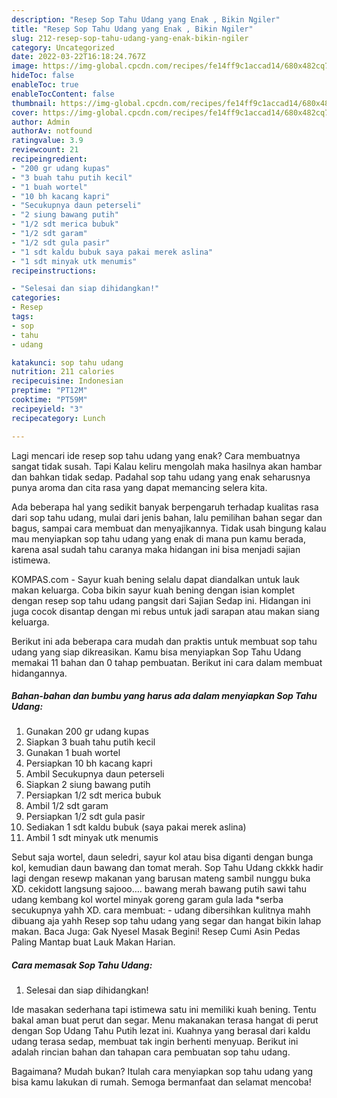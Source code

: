 ```yaml
---
description: "Resep Sop Tahu Udang yang Enak , Bikin Ngiler"
title: "Resep Sop Tahu Udang yang Enak , Bikin Ngiler"
slug: 212-resep-sop-tahu-udang-yang-enak-bikin-ngiler
category: Uncategorized
date: 2022-03-22T16:18:24.767Z
image: https://img-global.cpcdn.com/recipes/fe14ff9c1accad14/680x482cq70/sop-tahu-udang-foto-resep-utama.jpg
hideToc: false
enableToc: true
enableTocContent: false
thumbnail: https://img-global.cpcdn.com/recipes/fe14ff9c1accad14/680x482cq70/sop-tahu-udang-foto-resep-utama.jpg
cover: https://img-global.cpcdn.com/recipes/fe14ff9c1accad14/680x482cq70/sop-tahu-udang-foto-resep-utama.jpg
author: Admin
authorAv: notfound
ratingvalue: 3.9
reviewcount: 21
recipeingredient:
- "200 gr udang kupas"
- "3 buah tahu putih kecil"
- "1 buah wortel"
- "10 bh kacang kapri"
- "Secukupnya daun peterseli"
- "2 siung bawang putih"
- "1/2 sdt merica bubuk"
- "1/2 sdt garam"
- "1/2 sdt gula pasir"
- "1 sdt kaldu bubuk saya pakai merek aslina"
- "1 sdt minyak utk menumis"
recipeinstructions:

- "Selesai dan siap dihidangkan!"
categories:
- Resep
tags:
- sop
- tahu
- udang

katakunci: sop tahu udang 
nutrition: 211 calories
recipecuisine: Indonesian
preptime: "PT12M"
cooktime: "PT59M"
recipeyield: "3"
recipecategory: Lunch

---
```



Lagi mencari ide resep sop tahu udang yang enak? Cara membuatnya sangat tidak susah. Tapi Kalau keliru mengolah maka hasilnya akan hambar dan bahkan tidak sedap. Padahal sop tahu udang yang enak seharusnya punya aroma dan cita rasa yang dapat memancing selera kita.


Ada beberapa hal yang sedikit banyak berpengaruh terhadap kualitas rasa dari sop tahu udang, mulai dari jenis bahan, lalu pemilihan bahan segar dan bagus, sampai cara membuat dan menyajikannya. Tidak usah bingung kalau mau menyiapkan sop tahu udang yang enak di mana pun kamu berada, karena asal sudah tahu caranya maka hidangan ini bisa menjadi sajian istimewa.

KOMPAS.com - Sayur kuah bening selalu dapat diandalkan untuk lauk makan keluarga. Coba bikin sayur kuah bening dengan isian komplet dengan resep sop tahu udang pangsit dari Sajian Sedap ini. Hidangan ini juga cocok disantap dengan mi rebus untuk jadi sarapan atau makan siang keluarga.


Berikut ini ada beberapa cara mudah dan praktis untuk membuat sop tahu udang yang siap dikreasikan. Kamu bisa menyiapkan Sop Tahu Udang memakai 11 bahan dan 0 tahap pembuatan. Berikut ini cara dalam membuat hidangannya.

<!--inarticleads1-->

##### Bahan-bahan dan bumbu yang harus ada dalam menyiapkan Sop Tahu Udang:

1. Gunakan 200 gr udang kupas
1. Siapkan 3 buah tahu putih kecil
1. Gunakan 1 buah wortel
1. Persiapkan 10 bh kacang kapri
1. Ambil Secukupnya daun peterseli
1. Siapkan 2 siung bawang putih
1. Persiapkan 1/2 sdt merica bubuk
1. Ambil 1/2 sdt garam
1. Persiapkan 1/2 sdt gula pasir
1. Sediakan 1 sdt kaldu bubuk (saya pakai merek aslina)
1. Ambil 1 sdt minyak utk menumis


Sebut saja wortel, daun seledri, sayur kol atau bisa diganti dengan bunga kol, kemudian daun bawang dan tomat merah. Sop Tahu Udang ckkkk hadir lagi dengan resewp makanan yang barusan mateng sambil nunggu buka XD. cekidott langsung sajooo…. bawang merah bawang putih sawi tahu udang kembang kol wortel minyak goreng garam gula lada *serba secukupnya yahh XD. cara membuat: - udang dibersihkan kulitnya mahh dibuang aja yahh Resep sop tahu udang yang segar dan hangat bikin lahap makan. Baca Juga: Gak Nyesel Masak Begini! Resep Cumi Asin Pedas Paling Mantap buat Lauk Makan Harian. 

<!--inarticleads2-->

##### Cara memasak Sop Tahu Udang:


1. Selesai dan siap dihidangkan!

Ide masakan sederhana tapi istimewa satu ini memiliki kuah bening. Tentu bakal aman buat perut dan segar. Menu makanakan terasa hangat di perut dengan Sop Udang Tahu Putih lezat ini. Kuahnya yang berasal dari kaldu udang terasa sedap, membuat tak ingin berhenti menyuap. Berikut ini adalah rincian bahan dan tahapan cara pembuatan sop tahu udang. 

Bagaimana? Mudah bukan? Itulah cara menyiapkan sop tahu udang yang bisa kamu lakukan di rumah. Semoga bermanfaat dan selamat mencoba!
